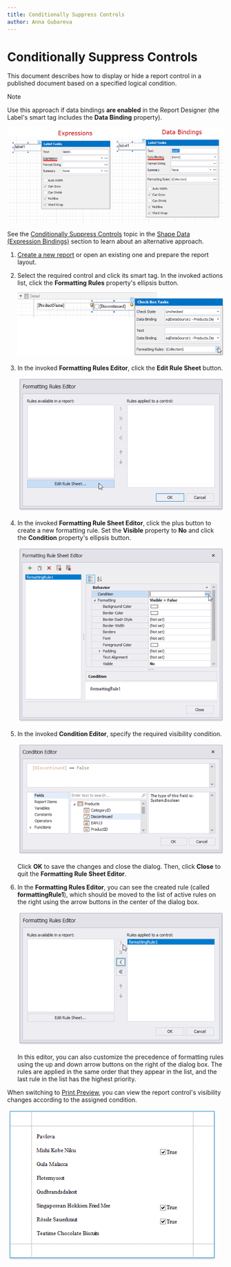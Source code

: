 ```yaml
---
title: Conditionally Suppress Controls
author: Anna Gubareva
---
```

# Conditionally Suppress Controls

This document describes how to display or hide a report control in a published document based on a specified logical condition.

> [!NOTE]
> Use this approach if data bindings **are enabled** in the Report Designer (the Label's smart tag includes the **Data Binding** property).
>
> ![](../../../../../images/eurd-label-expression-binding-modes.png)
>
> See the [Conditionally Suppress Controls](../shape-data-expression-bindings/conditionally-supress-controls.md) topic in the [Shape Data (Expression Bindings)](../shape-data-expression-bindings.md) section to learn about an alternative approach.

1. [Create a new report](../../add-new-reports.md) or open an existing one and prepare the report layout.

2. Select the required control and click its smart tag. In the invoked actions list, click the **Formatting Rules** property's ellipsis button. 

    ![](../../../../../images/eurd-win-shaping-check-box-formatting-rules-property.png)

3. In the invoked **Formatting Rules Editor**, click the **Edit Rule Sheet** button.

    ![](../../../../../images/eurd-win-shaping-edit-rule-sheet.png)

4. In the invoked **Formatting Rule Sheet Editor**, click the plus button to create a new formatting rule. Set the **Visible** property to **No** and click the **Condition** property's ellipsis button.

	![](../../../../../images/eurd-win-shaping-formatting-rule-settings.png)

5. In the invoked **Condition Editor**, specify the required visibility condition.
	
	![](../../../../../images/eurd-win-shaping-formatting-rule-suppress-expression.png)
	
	Click **OK** to save the changes and close the dialog. Then, click **Close** to quit the **Formatting Rule Sheet Editor**.

6. In the **Formatting Rules Editor**, you can see the created rule (called **formattingRule1**), which should be moved to the list of active rules on the right using the arrow buttons in the center of the dialog box.

	![](../../../../../images/eurd-win-shaping-apply-formatting-rule.png)

	In this editor, you can also customize the precedence of formatting rules using the up and down arrow buttons on the right of the dialog box. The rules are applied in the same order that they appear in the list, and the last rule in the list has the highest priority.

When switching to [Print Preview](../../preview-print-and-export-reports.md), you can view the report control's visibility changes according to the assigned condition.

![](../../../../../images/eurd-win-shaping-suppress-result.png)
